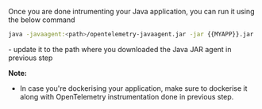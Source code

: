 Once you are done intrumenting your Java application, you can run it using the below command

```bash
java -javaagent:<path>/opentelemetry-javaagent.jar -jar {{MYAPP}}.jar
```

<path> - update it to the path where you downloaded the Java JAR agent in previous step

**Note:**
- In case you're dockerising your application, make sure to dockerise it along with OpenTelemetry instrumentation done in previous step.
